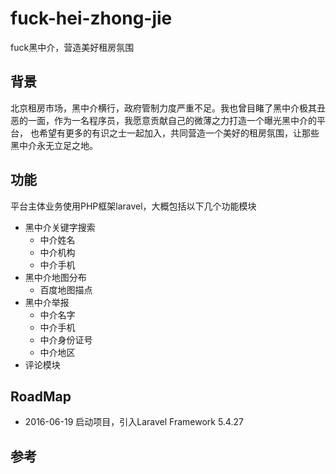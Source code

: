 # fuck-hei-zhong-jie
fuck黑中介，营造美好租房氛围

## 背景
北京租房市场，黑中介横行，政府管制力度严重不足。我也曾目睹了黑中介极其丑恶的一面，作为一名程序员，我愿意贡献自己的微薄之力打造一个曝光黑中介的平台，
也希望有更多的有识之士一起加入，共同营造一个美好的租房氛围，让那些黑中介永无立足之地。

## 功能
平台主体业务使用PHP框架laravel，大概包括以下几个功能模块
* 黑中介关键字搜索
    * 中介姓名
    * 中介机构
    * 中介手机
* 黑中介地图分布
    * 百度地图描点
* 黑中介举报
    * 中介名字
    * 中介手机
    * 中介身份证号
    * 中介地区
* 评论模块

## RoadMap
* 2016-06-19 启动项目，引入Laravel Framework 5.4.27

## 参考

